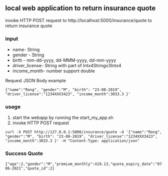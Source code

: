 
## local web application to return insurance quote 

invoke HTTP POST request to http://localhost:5000/insurance/quote to return insurance quote

### input

+ name- String
+ gender - String 
+ birth - mm-dd-yyyy, dd-MMM-yyyy, dd-mm-yyyy
+ driver_license- String with part of Intx4Stringx3Intx4
+ income_month- number support double 

Request JSON Body example
```
{"name":"Rong", "gender":"M", "birth": "23-08-2019", "driver_license":"1234XXX3423", "income_month":3033.3 }'
```



### usage
1. start the webapp by running the start_my_app.sh
2. invoke HTTP POST request
```
curl -X POST http://127.0.0.1:5000/insurance/quote -d '{"name":"Rong", "gender":"M", "birth": "23-08-2019", "driver_license":"1234XXX3423", "income_month":3033.3 }' -H "Content-Type: application/json"
```

### Success Quote
```
{"age":2,"gender":"M","premium_monthly":419.13,"quote_expiry_date":"07-06-2021","quote_id":2}
```
